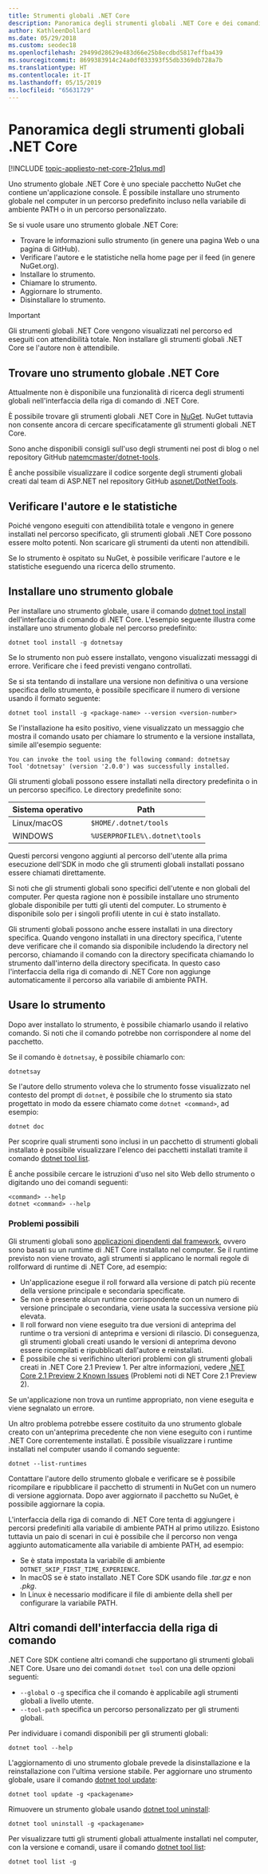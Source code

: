 ```yaml
---
title: Strumenti globali .NET Core
description: Panoramica degli strumenti globali .NET Core e dei comandi dell'interfaccia della riga di comando di .NET Core disponibili.
author: KathleenDollard
ms.date: 05/29/2018
ms.custom: seodec18
ms.openlocfilehash: 29499d28629e483d66e25b8ecdbd5817effba439
ms.sourcegitcommit: 8699383914c24a0df033393f55db3369db728a7b
ms.translationtype: HT
ms.contentlocale: it-IT
ms.lasthandoff: 05/15/2019
ms.locfileid: "65631729"
---
```

# <a name="net-core-global-tools-overview"></a>Panoramica degli strumenti globali .NET Core

[!INCLUDE [topic-appliesto-net-core-21plus.md](../../../includes/topic-appliesto-net-core-21plus.md)]

Uno strumento globale .NET Core è uno speciale pacchetto NuGet che contiene un'applicazione console. È possibile installare uno strumento globale nel computer in un percorso predefinito incluso nella variabile di ambiente PATH o in un percorso personalizzato.

Se si vuole usare uno strumento globale .NET Core:

* Trovare le informazioni sullo strumento (in genere una pagina Web o una pagina di GitHub).
* Verificare l'autore e le statistiche nella home page per il feed (in genere NuGet.org).
* Installare lo strumento.
* Chiamare lo strumento.
* Aggiornare lo strumento.
* Disinstallare lo strumento.

> [!IMPORTANT]
> Gli strumenti globali .NET Core vengono visualizzati nel percorso ed eseguiti con attendibilità totale. Non installare gli strumenti globali .NET Core se l'autore non è attendibile.

## <a name="find-a-net-core-global-tool"></a>Trovare uno strumento globale .NET Core

Attualmente non è disponibile una funzionalità di ricerca degli strumenti globali nell'interfaccia della riga di comando di .NET Core.

È possibile trovare gli strumenti globali .NET Core in [NuGet](https://www.nuget.org). NuGet tuttavia non consente ancora di cercare specificatamente gli strumenti globali .NET Core.

Sono anche disponibili consigli sull'uso degli strumenti nei post di blog o nel repository GitHub [natemcmaster/dotnet-tools](https://github.com/natemcmaster/dotnet-tools).

È anche possibile visualizzare il codice sorgente degli strumenti globali creati dal team di ASP.NET nel repository GitHub [aspnet/DotNetTools](https://github.com/aspnet/DotNetTools/).

## <a name="check-the-author-and-statistics"></a>Verificare l'autore e le statistiche

Poiché vengono eseguiti con attendibilità totale e vengono in genere installati nel percorso specificato, gli strumenti globali .NET Core possono essere molto potenti. Non scaricare gli strumenti da utenti non attendibili.

Se lo strumento è ospitato su NuGet, è possibile verificare l'autore e le statistiche eseguendo una ricerca dello strumento.

## <a name="install-a-global-tool"></a>Installare uno strumento globale

Per installare uno strumento globale, usare il comando [dotnet tool install](dotnet-tool-install.md) dell'interfaccia di comando di .NET Core. L'esempio seguente illustra come installare uno strumento globale nel percorso predefinito:

```console
dotnet tool install -g dotnetsay
```

Se lo strumento non può essere installato, vengono visualizzati messaggi di errore. Verificare che i feed previsti vengano controllati.

Se si sta tentando di installare una versione non definitiva o una versione specifica dello strumento, è possibile specificare il numero di versione usando il formato seguente:

```console
dotnet tool install -g <package-name> --version <version-number>
```

Se l'installazione ha esito positivo, viene visualizzato un messaggio che mostra il comando usato per chiamare lo strumento e la versione installata, simile all'esempio seguente:

```
You can invoke the tool using the following command: dotnetsay
Tool 'dotnetsay' (version '2.0.0') was successfully installed.
```

Gli strumenti globali possono essere installati nella directory predefinita o in un percorso specifico. Le directory predefinite sono:

| Sistema operativo          | Path                          |
|-------------|-------------------------------|
| Linux/macOS | `$HOME/.dotnet/tools`         |
| WINDOWS     | `%USERPROFILE%\.dotnet\tools` |

Questi percorsi vengono aggiunti al percorso dell'utente alla prima esecuzione dell'SDK in modo che gli strumenti globali installati possano essere chiamati direttamente.

Si noti che gli strumenti globali sono specifici dell'utente e non globali del computer. Per questa ragione non è possibile installare uno strumento globale disponibile per tutti gli utenti del computer. Lo strumento è disponibile solo per i singoli profili utente in cui è stato installato.

Gli strumenti globali possono anche essere installati in una directory specifica. Quando vengono installati in una directory specifica, l'utente deve verificare che il comando sia disponibile includendo la directory nel percorso, chiamando il comando con la directory specificata chiamando lo strumento dall'interno della directory specificata.
In questo caso l'interfaccia della riga di comando di .NET Core non aggiunge automaticamente il percorso alla variabile di ambiente PATH.

## <a name="use-the-tool"></a>Usare lo strumento

Dopo aver installato lo strumento, è possibile chiamarlo usando il relativo comando. Si noti che il comando potrebbe non corrispondere al nome del pacchetto.

Se il comando è `dotnetsay`, è possibile chiamarlo con:

```console
dotnetsay
```

Se l'autore dello strumento voleva che lo strumento fosse visualizzato nel contesto del prompt di `dotnet`, è possibile che lo strumento sia stato progettato in modo da essere chiamato come `dotnet <command>`, ad esempio:

```console
dotnet doc
```

Per scoprire quali strumenti sono inclusi in un pacchetto di strumenti globali installato è possibile visualizzare l'elenco dei pacchetti installati tramite il comando [dotnet tool list](dotnet-tool-list.md).

È anche possibile cercare le istruzioni d'uso nel sito Web dello strumento o digitando uno dei comandi seguenti:

```console
<command> --help
dotnet <command> --help
```

### <a name="what-could-go-wrong"></a>Problemi possibili

Gli strumenti globali sono [applicazioni dipendenti dal framework](../deploying/index.md#framework-dependent-deployments-fdd), ovvero sono basati su un runtime di .NET Core installato nel computer. Se il runtime previsto non viene trovato, agli strumenti si applicano le normali regole di rollforward di runtime di .NET Core, ad esempio:

* Un'applicazione esegue il roll forward alla versione di patch più recente della versione principale e secondaria specificate.
* Se non è presente alcun runtime corrispondente con un numero di versione principale o secondaria, viene usata la successiva versione più elevata.
* Il roll forward non viene eseguito tra due versioni di anteprima del runtime o tra versioni di anteprima e versioni di rilascio. Di conseguenza, gli strumenti globali creati usando le versioni di anteprima devono essere ricompilati e ripubblicati dall'autore e reinstallati.
* È possibile che si verifichino ulteriori problemi con gli strumenti globali creati in .NET Core 2.1 Preview 1. Per altre informazioni, vedere [.NET Core 2.1 Preview 2 Known Issues](https://github.com/dotnet/core/blob/master/release-notes/2.1/Preview/2.1.0-preview2-known-issues.md) (Problemi noti di NET Core 2.1 Preview 2).

Se un'applicazione non trova un runtime appropriato, non viene eseguita e viene segnalato un errore.

Un altro problema potrebbe essere costituito da uno strumento globale creato con un'anteprima precedente che non viene eseguito con i runtime .NET Core correntemente installati. È possibile visualizzare i runtime installati nel computer usando il comando seguente:

```console
dotnet --list-runtimes
```

Contattare l'autore dello strumento globale e verificare se è possibile ricompilare e ripubblicare il pacchetto di strumenti in NuGet con un numero di versione aggiornata. Dopo aver aggiornato il pacchetto su NuGet, è possibile aggiornare la copia.

L'interfaccia della riga di comando di .NET Core tenta di aggiungere i percorsi predefiniti alla variabile di ambiente PATH al primo utilizzo. Esistono tuttavia un paio di scenari in cui è possibile che il percorso non venga aggiunto automaticamente alla variabile di ambiente PATH, ad esempio:

* Se è stata impostata la variabile di ambiente `DOTNET_SKIP_FIRST_TIME_EXPERIENCE`.
* In macOS se è stato installato .NET Core SDK usando file *.tar.gz* e non *.pkg*.
* In Linux è necessario modificare il file di ambiente della shell per configurare la variabile PATH.

## <a name="other-cli-commands"></a>Altri comandi dell'interfaccia della riga di comando

.NET Core SDK contiene altri comandi che supportano gli strumenti globali .NET Core. Usare uno dei comandi `dotnet tool` con una delle opzioni seguenti:

* `--global` o `-g` specifica che il comando è applicabile agli strumenti globali a livello utente.
* `--tool-path` specifica un percorso personalizzato per gli strumenti globali.

Per individuare i comandi disponibili per gli strumenti globali:

```console
dotnet tool --help
```

L'aggiornamento di uno strumento globale prevede la disinstallazione e la reinstallazione con l'ultima versione stabile. Per aggiornare uno strumento globale, usare il comando [dotnet tool update](dotnet-tool-update.md):

```console
dotnet tool update -g <packagename>
```

Rimuovere un strumento globale usando [dotnet tool uninstall](dotnet-tool-uninstall.md):

```console
dotnet tool uninstall -g <packagename>
```

Per visualizzare tutti gli strumenti globali attualmente installati nel computer, con la versione e comandi, usare il comando [dotnet tool list](dotnet-tool-list.md):

```console
dotnet tool list -g
```
